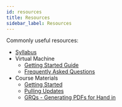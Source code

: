 ```yaml
---
id: resources
title: Resources
sidebar_label: Resources
---
```


Commonly useful resources:

- [Syllabus](/docs/syllabus)
- Virtual Machine
    - [Getting Started Guide](/docs/unc-comp-vm-setup.pdf)
    - [Frequently Asked Questions](/docs/vm-faq)
- Course Materials
    - [Getting Started](/docs/course-materials#getting-started)
    - [Pulling Updates](/docs/course-materials#pulling-updates)
    - [GRQs - Generating PDFs for Hand in](/docs/course-materials#grqs-generating-pdfs-for-hand-in)